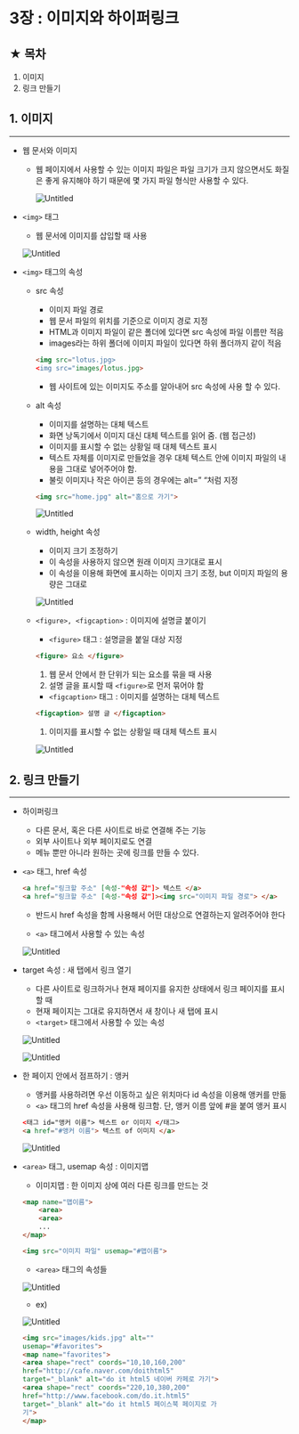 # 3장 : 이미지와 하이퍼링크

## ★ 목차

1. 이미지
2. 링크 만들기

## 1. 이미지

---

- 웹 문서와 이미지
    - 웹 페이지에서 사용할 수 있는 이미지 파일은 파일 크기가 크지 않으면서도 화질은 좋게 유지해야 하기 때문에 몇 가지 파일 형식만 사용할 수 있다.
        
        ![Untitled](../images/2023-03-03-Html3/Untitled.png)
        

 

- ```<img>``` 태그
    - 웹 문서에 이미지를 삽입할 때 사용
    
    ![Untitled](../images/2023-03-03-Html3/Untitled01.png)
    

- ```<img>``` 태그의 속성
    - src 속성
        - 이미지 파일 경로
        - 웹 문서 파일의 위치를 기준으로 이미지 경로 지정
        - HTML과 이미지 파일이 같은 폴더에 있다면 src 속성에 파일 이름만 적음
        - images라는 하위 폴더에 이미지 파일이 있다면 하위 폴더까지 같이 적음
        
        ```html
        <img src="lotus.jpg>
        <img src="images/lotus.jpg>
        ```
        
        - 웹 사이트에 있는 이미지도 주소를 알아내어 src 속성에 사용 할 수 있다.
    
    - alt 속성
        - 이미지를 설명하는 대체 텍스트
        - 화면 낭독기에서 이미지 대신 대체 텍스트를 읽어 줌. (웹 접근성)
        - 이미지를 표시할 수 없는 상황일 때 대체 텍스트 표시
        - 텍스트 자체를 이미지로 만들었을 경우 대체 텍스트 안에 이미지 파일의 내용을 그대로 넣어주어야 함.
        - 불릿 이미지나 작은 아이콘 등의 경우에는 alt=” “처럼 지정
        
        ```html
        <img src="home.jpg" alt="홈으로 가기">
        ```
        
        ![Untitled](../images/2023-03-03-Html3/Untitled02.png)
        
    
    - width, height 속성
        - 이미지 크기 조정하기
        - 이 속성을 사용하지 않으면 원래 이미지 크기대로 표시
        - 이 속성을 이용해 화면에 표시하는 이미지 크기 조정, but 이미지 파일의 용량은 그대로
        
        ![Untitled](../images/2023-03-03-Html3/Untitled03.png)
        
    
    - ```<figure>, <figcaption>``` : 이미지에 설명글 붙이기
        - ```<figure>``` 태그 : 설명글을 붙일 대상 지정
        
        ```html
        <figure> 요소 </figure>
        ```
        
        1. 웹 문서 안에서 한 단위가 되는 요소를 묶을 때 사용
        2. 설명 글을 표시할 때 ```<figure>```로 먼저 묶어야 함
        
        - ```<figcaption>``` 태그 : 이미지를 설명하는 대체 텍스트
        
        ```html
        <figcaption> 설명 글 </figcaption>
        ```
        
        1. 이미지를 표시할 수 없는 상황일 때 대체 텍스트 표시
        
        ![Untitled](../images/2023-03-03-Html3/Untitled04.png)
        

## 2. 링크 만들기

---

- 하이퍼링크
    - 다른 문서, 혹은 다른 사이트로 바로 연결해 주는 기능
    - 외부 사이트나 외부 페이지로도 연결
    - 메뉴 뿐만 아니라 원하는 곳에 링크를 만들 수 있다.
    
- ```<a>``` 태그, href 속성
    
    ```html
    <a href="링크할 주소" [속성-"속성 값"]> 텍스트 </a>
    <a href="링크할 주소" [속성-"속성 값"]><img src="이미지 파일 경로"> </a>
    ```
    
    - 반드시 href 속성을 함께 사용해서 어떤 대상으로 연결하는지 알려주어야 한다
    
    - ```<a>``` 태그에서 사용할 수 있는 속성
    
    ![Untitled](../images/2023-03-03-Html3/Untitled05.png)
    

- target 속성 : 새 탭에서 링크 열기
    - 다른 사이트로 링크하거나 현재 페이지를 유지한 상태에서 링크 페이지를 표시할 때
    - 현재 페이지는 그대로 유지하면서 새 창이나 새 탭에 표시
    - ```<target>``` 태그에서 사용할 수 있는 속성
    
    ![Untitled](../images/2023-03-03-Html3/Untitled06.png)
    
    ![Untitled](../images/2023-03-03-Html3/Untitled07.png)
    

- 한 페이지 안에서 점프하기 : 앵커
    - 앵커를 사용하려면 우선 이동하고 싶은 위치마다 id 속성을 이용해 앵커를 만듦
    - ```<a>``` 태그의 href 속성을 사용해 링크함. 단, 앵커 이름 앞에 #을 붙여 앵커 표시
    
    ```html
    <태그 id="앵커 이름"> 텍스트 or 이미지 </태그>
    <a href="#앵커 이름"> 텍스트 of 이미지 </a>
    ```
    
    ![Untitled](../images/2023-03-03-Html3/Untitled08.png)
    

- ```<area>``` 태그, usemap 속성 : 이미지맵
    - 이미지맵 : 한 이미지 상에 여러 다른 링크를 만드는 것
    
    ```html
    <map name="맵이름">
    	<area>
    	<area>
    	...
    </map>
    
    <img src="이미지 파일" usemap="#맵이름">
    ```
    
    - ```<area>``` 태그의 속성들
    
    ![Untitled](../images/2023-03-03-Html3/Untitled09.png)
    
    - ex)
    
    ![Untitled](../images/2023-03-03-Html3/Untitled10.png)
    
    ```html
    <img src="images/kids.jpg" alt=""
    usemap="#favorites">
    <map name="favorites">
    <area shape="rect" coords="10,10,160,200"
    href="http://cafe.naver.com/doithtml5"
    target="_blank" alt="do it html5 네이버 카페로 가기">
    <area shape="rect" coords="220,10,380,200"
    href="http://www.facebook.com/do.it.html5"
    target="_blank" alt="do it html5 페이스북 페이지로 가
    기">
    </map>
    ```

